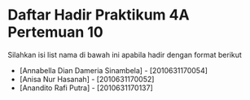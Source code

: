 # Daftar Hadir Praktikum 4A Pertemuan 10
Silahkan isi list nama di bawah ini apabila hadir dengan format berikut

- [Annabella Dian Dameria Sinambela] - [2010631170054]
- [Anisa Nur Hasanah] - [2010631170052]
- [Anandito Rafi Putra] - [2010631170137]

